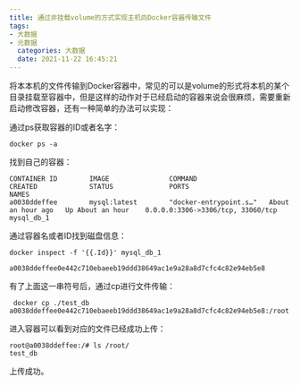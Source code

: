 ```yaml
---
title: 通过非挂载volume的方式实现主机向Docker容器传输文件
tags:
- 大数据
- 元数据
  categories: 大数据
  date: 2021-11-22 16:45:21
---
```


将本本机的文件传输到Docker容器中，常见的可以是volume的形式将本机的某个目录挂载至容器中，但是这样的动作对于已经启动的容器来说会很麻烦，需要重新启动修改容器，还有一种简单的办法可以实现：

通过ps获取容器的ID或者名字：

```shell
docker ps -a
```
找到自己的容器：

```shell
CONTAINER ID        IMAGE               COMMAND                  CREATED             STATUS              PORTS                               NAMES
a0038ddeffee        mysql:latest        "docker-entrypoint.s…"   About an hour ago   Up About an hour    0.0.0.0:3306->3306/tcp, 33060/tcp   mysql_db_1
```
通过容器名或者ID找到磁盘信息：
```shell
docker inspect -f '{{.Id}}' mysql_db_1

a0038ddeffee0e442c710ebaeeb19ddd38649ac1e9a28a8d7cfc4c82e94eb5e8
```

有了上面这一串符号后，通过cp进行文件传输：

```shell
 docker cp ./test_db a0038ddeffee0e442c710ebaeeb19ddd38649ac1e9a28a8d7cfc4c82e94eb5e8:/root
```

进入容器可以看到对应的文件已经成功上传：
```shell
root@a0038ddeffee:/# ls /root/
test_db
```
上传成功。
